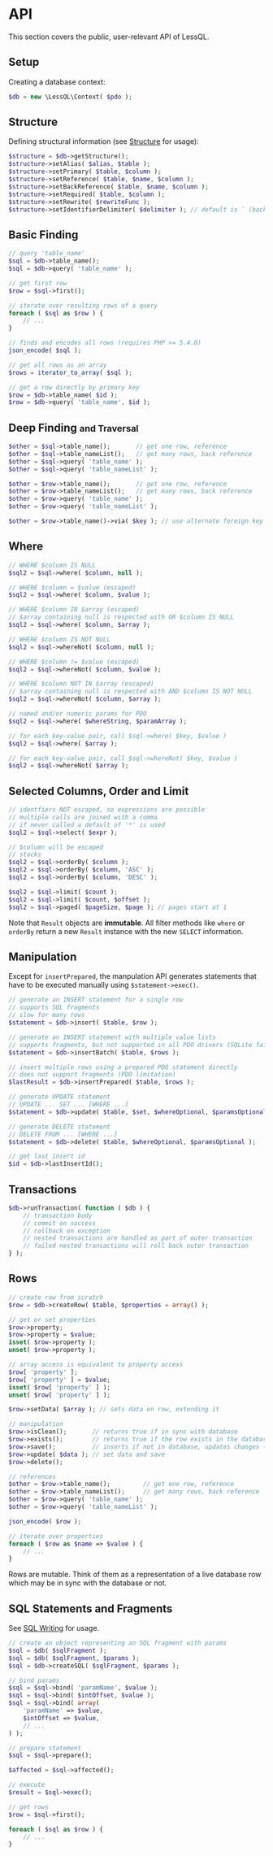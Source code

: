 # API

This section covers the public, user-relevant API of LessQL.


## Setup

Creating a database context:

```php
$db = new \LessQL\Context( $pdo );
```


## Structure

Defining structural information (see [Structure](structure.md) for usage):

```php
$structure = $db->getStructure();
$structure->setAlias( $alias, $table );
$structure->setPrimary( $table, $column );
$structure->setReference( $table, $name, $column );
$structure->setBackReference( $table, $name, $column );
$structure->setRequired( $table, $column );
$structure->setRewrite( $rewriteFunc );
$structure->setIdentifierDelimiter( $delimiter ); // default is ` (backtick)
```


## Basic Finding

```php
// query 'table_name'
$sql = $db->table_name();
$sql = $db->query( 'table_name' );

// get first row
$row = $sql->first();

// iterate over resulting rows of a query
foreach ( $sql as $row ) {
    // ...
}

// finds and encodes all rows (requires PHP >= 5.4.0)
json_encode( $sql );

// get all rows as an array
$rows = iterator_to_array( $sql );

// get a row directly by primary key
$row = $db->table_name( $id );
$row = $db->query( 'table_name', $id );
```


## Deep Finding <small>and Traversal</small>

```php
$other = $sql->table_name();       // get one row, reference
$other = $sql->table_nameList();   // get many rows, back reference
$other = $sql->query( 'table_name' );
$other = $sql->query( 'table_nameList' );

$other = $row->table_name();       // get one row, reference
$other = $row->table_nameList();   // get many rows, back reference
$other = $row->query( 'table_name' );
$other = $row->query( 'table_nameList' );

$other = $row->table_name()->via( $key ); // use alternate foreign key
```

## Where

```php
// WHERE $column IS NULL
$sql2 = $sql->where( $column, null );

// WHERE $column = $value (escaped)
$sql2 = $sql->where( $column, $value );

// WHERE $column IN $array (escaped)
// $array containing null is respected with OR $column IS NULL
$sql2 = $sql->where( $column, $array );

// WHERE $column IS NOT NULL
$sql2 = $sql->whereNot( $column, null );

// WHERE $column != $value (escaped)
$sql2 = $sql->whereNot( $column, $value );

// WHERE $column NOT IN $array (escaped)
// $array containing null is respected with AND $column IS NOT NULL
$sql2 = $sql->whereNot( $column, $array );

// named and/or numeric params for PDO
$sql2 = $sql->where( $whereString, $paramArray );

// for each key-value pair, call $sql->where( $key, $value )
$sql2 = $sql->where( $array );

// for each key-value pair, call $sql->whereNot( $key, $value )  
$sql2 = $sql->whereNot( $array );
```


## Selected Columns, Order and Limit

```php
// identfiers NOT escaped, so expressions are possible
// multiple calls are joined with a comma
// if never called a default of '*' is used
$sql2 = $sql->select( $expr );

// $column will be escaped
// stacks
$sql2 = $sql->orderBy( $column );
$sql2 = $sql->orderBy( $column, 'ASC' );
$sql2 = $sql->orderBy( $column, 'DESC' );

$sql2 = $sql->limit( $count );
$sql2 = $sql->limit( $count, $offset );
$sql2 = $sql->paged( $pageSize, $page ); // pages start at 1
```

Note that `Result` objects are __immutable__.
All filter methods like `where` or `orderBy`
return a new `Result` instance with the new `SELECT` information.


## Manipulation

 Except for `insertPrepared`, the manpulation API generates statements that have to be executed manually using `$statement->exec()`.

```php
// generate an INSERT statement for a single row
// supports SQL fragments
// slow for many rows
$statement = $db->insert( $table, $row );

// generate an INSERT statement with multiple value lists
// supports fragments, but not supported in all PDO drivers (SQLite fails)
$statement = $db->insertBatch( $table, $rows );

// insert multiple rows using a prepared PDO statement directly
// does not support fragments (PDO limitation)
$lastResult = $db->insertPrepared( $table, $rows );

// generate UPDATE statement
// UPDATE ... SET ... [WHERE ...]
$statement = $db->update( $table, $set, $whereOptional, $paramsOptional );

// generate DELETE statement
// DELETE FROM ... [WHERE ...]
$statement = $db->delete( $table, $whereOptional, $paramsOptional );

// get last insert id
$id = $db->lastInsertId();
```


## Transactions

```php
$db->runTransaction( function ( $db ) {
    // transaction body
    // commit on success
    // rollback on exception
    // nested transactions are handled as part of outer transaction
    // failed nested transactions will roll back outer transaction
} );
```


## Rows

```php
// create row from scratch
$row = $db->createRow( $table, $properties = array() );

// get or set properties
$row->property;
$row->property = $value;
isset( $row->property );
unset( $row->property );

// array access is equivalent to property access
$row[ 'property' ];
$row[ 'property' ] = $value;
isset( $row[ 'property' ] );
unset( $row[ 'property' ] );

$row->setData( $array ); // sets data on row, extending it

// manipulation
$row->isClean();       // returns true if in sync with database
$row->exists();        // returns true if the row exists in the database
$row->save();          // inserts if not in database, updates changes (only) otherwise
$row->update( $data ); // set data and save
$row->delete();

// references
$other = $row->table_name();         // get one row, reference
$other = $row->table_nameList();     // get many rows, back reference
$other = $row->query( 'table_name' );
$other = $row->query( 'table_nameList' );

json_encode( $row );

// iterate over properties
foreach ( $row as $name => $value ) {
    // ...
}
```

Rows are mutable. Think of them as a representation of a live database row
which may be in sync with the database or not.


## SQL Statements and Fragments

See [SQL Writing](sql.md) for usage.

```php
// create an object representing an SQL fragment with params
$sql = $db( $sqlFragment );
$sql = $db( $sqlFragment, $params );
$sql = $db->createSQL( $sqlFragment, $params );

// bind params
$sql = $sql->bind( 'paramName', $value );
$sql = $sql->bind( $intOffset, $value );
$sql = $sql->bind( array(
    'paramName' => $value,
    $intOffset => $value,
    // ...
) );

// prepare statement
$sql = $sql->prepare();

$affected = $sql->affected();

// execute
$result = $sql->exec();

// get rows
$row = $sql->first();

foreach ( $sql as $row ) {
    // ...
}
```
